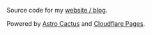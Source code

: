 Source code for my [website / blog](https://anjay.sh).

Powered by [Astro Cactus](https://github.com/chrismwilliams/astro-theme-cactus)
and [Cloudflare Pages](https://pages.cloudflare.com/).
